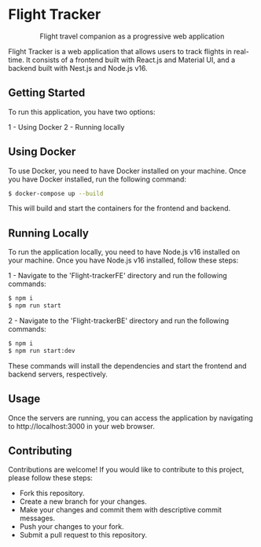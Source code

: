 # Flight Tracker

<p align="center">
Flight travel companion as a progressive web application
</p>

Flight Tracker is a web application that allows users to track flights in real-time. It consists of a frontend built with React.js and Material UI, and a backend built with Nest.js and Node.js v16.

## Getting Started

To run this application, you have two options:

1 - Using Docker
2 - Running locally

## Using Docker

To use Docker, you need to have Docker installed on your machine. Once you have Docker installed, run the following command:

```bash
$ docker-compose up --build
```

This will build and start the containers for the frontend and backend.

## Running Locally

To run the application locally, you need to have Node.js v16 installed on your machine. Once you have Node.js v16 installed, follow these steps:

1 - Navigate to the 'Flight-trackerFE' directory and run the following commands:

```bash
$ npm i
$ npm run start
```

2 - Navigate to the 'Flight-trackerBE' directory and run the following commands:

```bash
$ npm i
$ npm run start:dev
```

These commands will install the dependencies and start the frontend and backend servers, respectively.

## Usage

Once the servers are running, you can access the application by navigating to http://localhost:3000 in your web browser.

## Contributing

Contributions are welcome! If you would like to contribute to this project, please follow these steps:

- Fork this repository.
- Create a new branch for your changes.
- Make your changes and commit them with descriptive commit messages.
- Push your changes to your fork.
- Submit a pull request to this repository.
